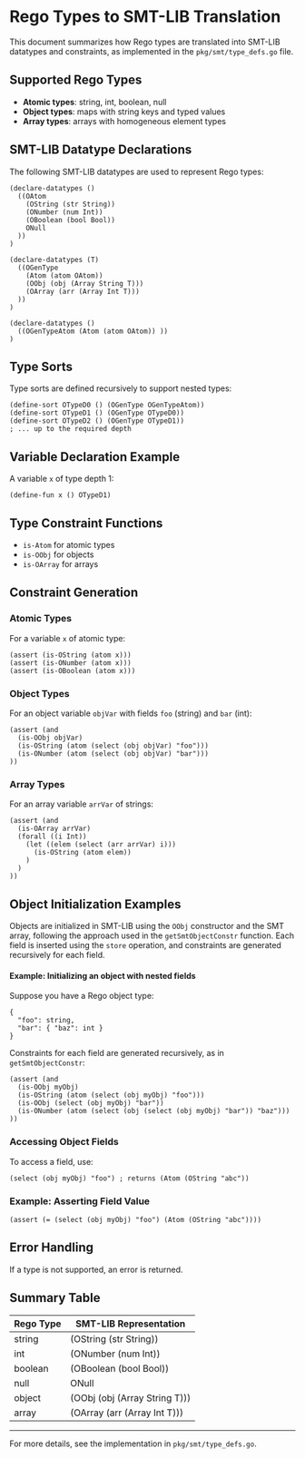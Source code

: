 # Rego Types to SMT-LIB Translation

This document summarizes how Rego types are translated into SMT-LIB datatypes and constraints, as implemented in the `pkg/smt/type_defs.go` file.

## Supported Rego Types
- **Atomic types**: string, int, boolean, null
- **Object types**: maps with string keys and typed values
- **Array types**: arrays with homogeneous element types

## SMT-LIB Datatype Declarations
The following SMT-LIB datatypes are used to represent Rego types:

```smtlib
(declare-datatypes ()
  ((OAtom
    (OString (str String))
    (ONumber (num Int))
    (OBoolean (bool Bool))
    ONull
  ))
)

(declare-datatypes (T)
  ((OGenType
    (Atom (atom OAtom))
    (OObj (obj (Array String T)))
    (OArray (arr (Array Int T)))
  ))
)

(declare-datatypes ()
  ((OGenTypeAtom (Atom (atom OAtom)) ))
)
```

## Type Sorts
Type sorts are defined recursively to support nested types:

```smtlib
(define-sort OTypeD0 () (OGenType OGenTypeAtom))
(define-sort OTypeD1 () (OGenType OTypeD0))
(define-sort OTypeD2 () (OGenType OTypeD1))
; ... up to the required depth
```

## Variable Declaration Example
A variable `x` of type depth 1:

```smtlib
(define-fun x () OTypeD1)
```

## Type Constraint Functions
- `is-Atom` for atomic types
- `is-OObj` for objects
- `is-OArray` for arrays

## Constraint Generation
### Atomic Types
For a variable `x` of atomic type:
```smtlib
(assert (is-OString (atom x)))
(assert (is-ONumber (atom x)))
(assert (is-OBoolean (atom x)))
```

### Object Types
For an object variable `objVar` with fields `foo` (string) and `bar` (int):
```smtlib
(assert (and
  (is-OObj objVar)
  (is-OString (atom (select (obj objVar) "foo")))
  (is-ONumber (atom (select (obj objVar) "bar")))
))
```

### Array Types
For an array variable `arrVar` of strings:
```smtlib
(assert (and
  (is-OArray arrVar)
  (forall ((i Int))
    (let ((elem (select (arr arrVar) i)))
      (is-OString (atom elem))
    )
  )
))
```

## Object Initialization Examples

Objects are initialized in SMT-LIB using the `OObj` constructor and the SMT array, following the approach used in the `getSmtObjectConstr` function. Each field is inserted using the `store` operation, and constraints are generated recursively for each field.

#### Example: Initializing an object with nested fields
Suppose you have a Rego object type:

```rego
{
  "foo": string,
  "bar": { "baz": int }
}
```

Constraints for each field are generated recursively, as in `getSmtObjectConstr`:

```smtlib
(assert (and
  (is-OObj myObj)
  (is-OString (atom (select (obj myObj) "foo")))
  (is-OObj (select (obj myObj) "bar"))
  (is-ONumber (atom (select (obj (select (obj myObj) "bar")) "baz")))
))
```

### Accessing Object Fields
To access a field, use:
```smtlib
(select (obj myObj) "foo") ; returns (Atom (OString "abc"))
```

### Example: Asserting Field Value
```smtlib
(assert (= (select (obj myObj) "foo") (Atom (OString "abc"))))
```

## Error Handling
If a type is not supported, an error is returned.

## Summary Table
| Rego Type         | SMT-LIB Representation         |
|-------------------|-------------------------------|
| string            | (OString (str String))         |
| int               | (ONumber (num Int))            |
| boolean           | (OBoolean (bool Bool))         |
| null              | ONull                          |
| object            | (OObj (obj (Array String T)))  |
| array             | (OArray (arr (Array Int T)))   |

---

For more details, see the implementation in `pkg/smt/type_defs.go`.
